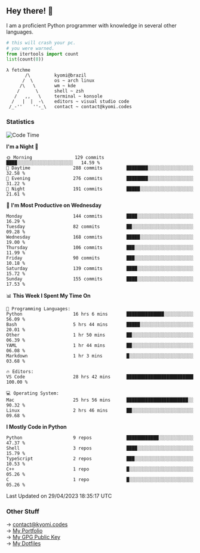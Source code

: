## Hey there! 👋
I am a proficient Python programmer with knowledge in several other languages.

```py
# this will crash your pc.
# you were warned.
from itertools import count
list(count(0))
```
```
λ fetchme
       /\         kyomi@brazil
      /  \        os ~ arch linux
     /\   \       wm ~ kde
    /      \      shell ~ zsh
   /   ,,   \     terminal ~ konsole
  /   |  |  -\    editors ~ visual studio code
 /_-''    ''-_\   contact ~ contact@kyomi.codes
```

### Statistics
<!--START_SECTION:waka-->
![Code Time](http://img.shields.io/badge/Code%20Time-48%20hrs%2029%20mins-blue)

**I'm a Night 🦉** 

```text
🌞 Morning                129 commits         ████░░░░░░░░░░░░░░░░░░░░░   14.59 % 
🌆 Daytime                288 commits         ████████░░░░░░░░░░░░░░░░░   32.58 % 
🌃 Evening                276 commits         ████████░░░░░░░░░░░░░░░░░   31.22 % 
🌙 Night                  191 commits         █████░░░░░░░░░░░░░░░░░░░░   21.61 % 
```
📅 **I'm Most Productive on Wednesday** 

```text
Monday                   144 commits         ████░░░░░░░░░░░░░░░░░░░░░   16.29 % 
Tuesday                  82 commits          ██░░░░░░░░░░░░░░░░░░░░░░░   09.28 % 
Wednesday                168 commits         █████░░░░░░░░░░░░░░░░░░░░   19.00 % 
Thursday                 106 commits         ███░░░░░░░░░░░░░░░░░░░░░░   11.99 % 
Friday                   90 commits          ███░░░░░░░░░░░░░░░░░░░░░░   10.18 % 
Saturday                 139 commits         ████░░░░░░░░░░░░░░░░░░░░░   15.72 % 
Sunday                   155 commits         ████░░░░░░░░░░░░░░░░░░░░░   17.53 % 
```


📊 **This Week I Spent My Time On** 

```text
💬 Programming Languages: 
Python                   16 hrs 6 mins       ██████████████░░░░░░░░░░░   56.09 % 
Bash                     5 hrs 44 mins       █████░░░░░░░░░░░░░░░░░░░░   20.01 % 
Other                    1 hr 50 mins        ██░░░░░░░░░░░░░░░░░░░░░░░   06.39 % 
YAML                     1 hr 44 mins        ██░░░░░░░░░░░░░░░░░░░░░░░   06.08 % 
Markdown                 1 hr 3 mins         █░░░░░░░░░░░░░░░░░░░░░░░░   03.68 % 

🔥 Editors: 
VS Code                  28 hrs 42 mins      █████████████████████████   100.00 % 

💻 Operating System: 
Mac                      25 hrs 56 mins      ███████████████████████░░   90.32 % 
Linux                    2 hrs 46 mins       ██░░░░░░░░░░░░░░░░░░░░░░░   09.68 % 
```

**I Mostly Code in Python** 

```text
Python                   9 repos             ████████████░░░░░░░░░░░░░   47.37 % 
Shell                    3 repos             ████░░░░░░░░░░░░░░░░░░░░░   15.79 % 
TypeScript               2 repos             ███░░░░░░░░░░░░░░░░░░░░░░   10.53 % 
C++                      1 repo              █░░░░░░░░░░░░░░░░░░░░░░░░   05.26 % 
C                        1 repo              █░░░░░░░░░░░░░░░░░░░░░░░░   05.26 % 
```




 Last Updated on 29/04/2023 18:35:17 UTC
<!--END_SECTION:waka-->

### Other Stuff

→ contact@kyomi.codes<br />
→ [My Portfolio](https://kyomi.codes)<br />
→ [My GPG Public Key](https://github.com/bitterteriyaki.gpg)<br />
→ [My Dotfiles](https://github.com/bitterteriyaki/dotfiles) 
